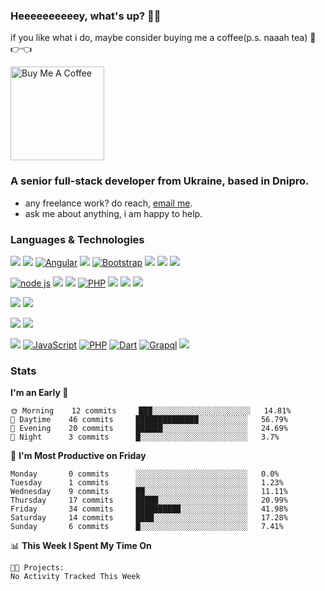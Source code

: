 ### Heeeeeeeeeey, what's up? 👋🏼

if you like what i do, maybe consider buying me a coffee(p.s. naaah tea) 🥺👉👈

<a href="https://www.buymeacoffee.com/leroywagner" target="_blank"><img src="https://cdn.buymeacoffee.com/buttons/v2/default-blue.png" alt="Buy Me A Coffee" width="150" ></a>

### A senior full-stack developer from Ukraine, based in Dnipro.

- any freelance work? do reach, [email me](mailto:leroy.wagner20@gmail.com).
- ask me about anything, i am happy to help.

### Languages & Technologies

[![](https://camo.githubusercontent.com/b0d19bb72a0619955d2e1216c7c0f3eeb465e7b718c0dd07bbdd7b706fdf0900/68747470733a2f2f696d672e736869656c64732e696f2f62616467652f52656163742e6a732d3030374143433f7374796c653d666f722d7468652d6261646765266c6f676f3d7265616374266c6f676f436f6c6f723d7768697465)](https://camo.githubusercontent.com/b0d19bb72a0619955d2e1216c7c0f3eeb465e7b718c0dd07bbdd7b706fdf0900/68747470733a2f2f696d672e736869656c64732e696f2f62616467652f52656163742e6a732d3030374143433f7374796c653d666f722d7468652d6261646765266c6f676f3d7265616374266c6f676f436f6c6f723d7768697465) [![](https://camo.githubusercontent.com/282f0b5acc130dfcc194566cee81fa18aee56a331f5f8a9b134e90e190123a96/68747470733a2f2f696d672e736869656c64732e696f2f62616467652f5675652e6a732d3333393933333f7374796c653d666f722d7468652d6261646765266c6f676f3d5675652e6a73266c6f676f436f6c6f723d7768697465)](https://camo.githubusercontent.com/282f0b5acc130dfcc194566cee81fa18aee56a331f5f8a9b134e90e190123a96/68747470733a2f2f696d672e736869656c64732e696f2f62616467652f5675652e6a732d3333393933333f7374796c653d666f722d7468652d6261646765266c6f676f3d5675652e6a73266c6f676f436f6c6f723d7768697465) [![Angular](https://camo.githubusercontent.com/477b5d4aa45f70cbbe28478f0d857e1e77bf8e42f403eea8d59e3205006d0804/68747470733a2f2f696d672e736869656c64732e696f2f62616467652f416e67756c61722d4444303033313f7374796c653d666f722d7468652d6261646765266c6f676f3d416e67756c6172266c6f676f436f6c6f723d7768697465)](https://camo.githubusercontent.com/477b5d4aa45f70cbbe28478f0d857e1e77bf8e42f403eea8d59e3205006d0804/68747470733a2f2f696d672e736869656c64732e696f2f62616467652f416e67756c61722d4444303033313f7374796c653d666f722d7468652d6261646765266c6f676f3d416e67756c6172266c6f676f436f6c6f723d7768697465) [![](https://camo.githubusercontent.com/93ec811ce0d87857df7d1272e162048bba77f8daafc6eee76f47713b90d5c877/68747470733a2f2f696d672e736869656c64732e696f2f62616467652f5461696c77696e642d3445394243443f7374796c653d666f722d7468652d6261646765266c6f676f3d5461696c77696e64435353266c6f676f436f6c6f723d7768697465)](https://camo.githubusercontent.com/93ec811ce0d87857df7d1272e162048bba77f8daafc6eee76f47713b90d5c877/68747470733a2f2f696d672e736869656c64732e696f2f62616467652f5461696c77696e642d3445394243443f7374796c653d666f722d7468652d6261646765266c6f676f3d5461696c77696e64435353266c6f676f436f6c6f723d7768697465) [![Bootstrap](https://camo.githubusercontent.com/fcc60c297862de0065eea77e3073ee60b085a24dbce0b4a7a683e932516d8b3d/68747470733a2f2f696d672e736869656c64732e696f2f62616467652f426f6f7473747261702d3739353242333f7374796c653d666f722d7468652d6261646765266c6f676f3d426f6f747374726170266c6f676f436f6c6f723d7768697465)](https://camo.githubusercontent.com/fcc60c297862de0065eea77e3073ee60b085a24dbce0b4a7a683e932516d8b3d/68747470733a2f2f696d672e736869656c64732e696f2f62616467652f426f6f7473747261702d3739353242333f7374796c653d666f722d7468652d6261646765266c6f676f3d426f6f747374726170266c6f676f436f6c6f723d7768697465) [![](https://camo.githubusercontent.com/459178fb0bd6f82a0a886a142f8a2fb14b1f53e9118019429ccffb3cdb775a36/68747470733a2f2f696d672e736869656c64732e696f2f62616467652f534153532d6234386139313f7374796c653d666f722d7468652d6261646765266c6f676f3d53415353266c6f676f436f6c6f723d7768697465)](https://camo.githubusercontent.com/459178fb0bd6f82a0a886a142f8a2fb14b1f53e9118019429ccffb3cdb775a36/68747470733a2f2f696d672e736869656c64732e696f2f62616467652f534153532d6234386139313f7374796c653d666f722d7468652d6261646765266c6f676f3d53415353266c6f676f436f6c6f723d7768697465) [![](https://camo.githubusercontent.com/ab7ac2d2f3e9072d643b9d04efe86d321a483362d505d9a504936a00f5aeab96/68747470733a2f2f696d672e736869656c64732e696f2f62616467652f4c4553532d3237333338653f7374796c653d666f722d7468652d6261646765266c6f676f3d6c657373266c6f676f436f6c6f723d7768697465)](https://camo.githubusercontent.com/ab7ac2d2f3e9072d643b9d04efe86d321a483362d505d9a504936a00f5aeab96/68747470733a2f2f696d672e736869656c64732e696f2f62616467652f4c4553532d3237333338653f7374796c653d666f722d7468652d6261646765266c6f676f3d6c657373266c6f676f436f6c6f723d7768697465) [![](https://camo.githubusercontent.com/a6a4589388cbe5cfbdb0e3fa53f3386f3d5a319ab82debd89894d2ba686a9542/68747470733a2f2f696d672e736869656c64732e696f2f62616467652f5374796c75732d3136314232323f7374796c653d666f722d7468652d6261646765266c6f676f3d7374796c7573266c6f676f436f6c6f723d7768697465)](https://camo.githubusercontent.com/a6a4589388cbe5cfbdb0e3fa53f3386f3d5a319ab82debd89894d2ba686a9542/68747470733a2f2f696d672e736869656c64732e696f2f62616467652f5374796c75732d3136314232323f7374796c653d666f722d7468652d6261646765266c6f676f3d7374796c7573266c6f676f436f6c6f723d7768697465)

[![node js](https://camo.githubusercontent.com/a1eae878fdd3d1c1b687992ca74e5cac85f4b68e60a6efaa7bc8dc9883b71229/68747470733a2f2f696d672e736869656c64732e696f2f62616467652f4e6f64652e6a732d3333393933333f7374796c653d666f722d7468652d6261646765266c6f676f3d6e6f6465646f746a73266c6f676f436f6c6f723d7768697465)](https://camo.githubusercontent.com/a1eae878fdd3d1c1b687992ca74e5cac85f4b68e60a6efaa7bc8dc9883b71229/68747470733a2f2f696d672e736869656c64732e696f2f62616467652f4e6f64652e6a732d3333393933333f7374796c653d666f722d7468652d6261646765266c6f676f3d6e6f6465646f746a73266c6f676f436f6c6f723d7768697465) [![](https://camo.githubusercontent.com/3cd25be36edfe0f678430812be214bb7a9f5e4d17f920fdd9687d042497c6f53/68747470733a2f2f696d672e736869656c64732e696f2f62616467652f446a616e676f2d3030334532423f7374796c653d666f722d7468652d6261646765266c6f676f3d646a616e676f266c6f676f436f6c6f723d7768697465)](https://camo.githubusercontent.com/3cd25be36edfe0f678430812be214bb7a9f5e4d17f920fdd9687d042497c6f53/68747470733a2f2f696d672e736869656c64732e696f2f62616467652f446a616e676f2d3030334532423f7374796c653d666f722d7468652d6261646765266c6f676f3d646a616e676f266c6f676f436f6c6f723d7768697465) [![](https://camo.githubusercontent.com/e0be6d55136c11017b821ea7c38de73c81770608f2cfb23370de33fb9fbda43c/68747470733a2f2f696d672e736869656c64732e696f2f62616467652f466c61736b2d3239324433353f7374796c653d666f722d7468652d6261646765266c6f676f3d666c61736b266c6f676f436f6c6f723d7768697465)](https://camo.githubusercontent.com/e0be6d55136c11017b821ea7c38de73c81770608f2cfb23370de33fb9fbda43c/68747470733a2f2f696d672e736869656c64732e696f2f62616467652f466c61736b2d3239324433353f7374796c653d666f722d7468652d6261646765266c6f676f3d666c61736b266c6f676f436f6c6f723d7768697465) [![PHP](https://camo.githubusercontent.com/9f100cc63a4a2f3654462644f177df9e11b8053f9e7b7dc8b466ffa0a2da5aac/68747470733a2f2f696d672e736869656c64732e696f2f62616467652f5048502d3737374242343f7374796c653d666f722d7468652d6261646765266c6f676f3d504850266c6f676f436f6c6f723d7768697465)](https://camo.githubusercontent.com/9f100cc63a4a2f3654462644f177df9e11b8053f9e7b7dc8b466ffa0a2da5aac/68747470733a2f2f696d672e736869656c64732e696f2f62616467652f5048502d3737374242343f7374796c653d666f722d7468652d6261646765266c6f676f3d504850266c6f676f436f6c6f723d7768697465) [![](https://camo.githubusercontent.com/79678a37bc306210d54ee92aa569f47ccac1f847d31252ceb2a2c26f1a3961c5/68747470733a2f2f696d672e736869656c64732e696f2f62616467652f4c61726176656c2d4634333933303f7374796c653d666f722d7468652d6261646765266c6f676f3d6c61726176656c266c6f676f436f6c6f723d7768697465)](https://camo.githubusercontent.com/79678a37bc306210d54ee92aa569f47ccac1f847d31252ceb2a2c26f1a3961c5/68747470733a2f2f696d672e736869656c64732e696f2f62616467652f4c61726176656c2d4634333933303f7374796c653d666f722d7468652d6261646765266c6f676f3d6c61726176656c266c6f676f436f6c6f723d7768697465) [![](https://camo.githubusercontent.com/bc5d85bff39e68fb47a5d445219244e2f091f8ef17f8605c69a334fc9f9885be/68747470733a2f2f696d672e736869656c64732e696f2f62616467652f457870726573732e6a732d3136314232323f7374796c653d666f722d7468652d6261646765266c6f676f3d65787072657373266c6f676f436f6c6f723d7768697465)](https://camo.githubusercontent.com/bc5d85bff39e68fb47a5d445219244e2f091f8ef17f8605c69a334fc9f9885be/68747470733a2f2f696d672e736869656c64732e696f2f62616467652f457870726573732e6a732d3136314232323f7374796c653d666f722d7468652d6261646765266c6f676f3d65787072657373266c6f676f436f6c6f723d7768697465) [![](https://camo.githubusercontent.com/e892fdfb35789ee838d2e62401b4fb7d3686fa25303eb078f07d831f69e6fefc/68747470733a2f2f696d672e736869656c64732e696f2f62616467652f4e6573732e6a732d3030374143433f7374796c653d666f722d7468652d6261646765266c6f676f3d7265616374266c6f676f436f6c6f723d7768697465)](https://camo.githubusercontent.com/e892fdfb35789ee838d2e62401b4fb7d3686fa25303eb078f07d831f69e6fefc/68747470733a2f2f696d672e736869656c64732e696f2f62616467652f4e6573732e6a732d3030374143433f7374796c653d666f722d7468652d6261646765266c6f676f3d7265616374266c6f676f436f6c6f723d7768697465)

[![](https://camo.githubusercontent.com/a4dc3706decadd302cc7457d721a73929e5d4cdeb99aa8eb2654d9fc108befef/68747470733a2f2f696d672e736869656c64732e696f2f62616467652f4e6578742e6a732d3136314232323f7374796c653d666f722d7468652d6261646765266c6f676f3d6e6578742e6a73266c6f676f436f6c6f723d7768697465)](https://camo.githubusercontent.com/a4dc3706decadd302cc7457d721a73929e5d4cdeb99aa8eb2654d9fc108befef/68747470733a2f2f696d672e736869656c64732e696f2f62616467652f4e6578742e6a732d3136314232323f7374796c653d666f722d7468652d6261646765266c6f676f3d6e6578742e6a73266c6f676f436f6c6f723d7768697465) [![](https://camo.githubusercontent.com/10dfc908eaf6c581deec0d115b6665eeb0c94a58878981406b5ce5b6343cc562/68747470733a2f2f696d672e736869656c64732e696f2f62616467652f4e7578742e6a732d3136314232323f7374796c653d666f722d7468652d6261646765266c6f676f3d6e7578742e6a73266c6f676f436f6c6f723d7768697465)](https://camo.githubusercontent.com/10dfc908eaf6c581deec0d115b6665eeb0c94a58878981406b5ce5b6343cc562/68747470733a2f2f696d672e736869656c64732e696f2f62616467652f4e7578742e6a732d3136314232323f7374796c653d666f722d7468652d6261646765266c6f676f3d6e7578742e6a73266c6f676f436f6c6f723d7768697465)

[![](https://camo.githubusercontent.com/c37ce5ec0a25e95ba6c4ac0c1e66a0d8981d1b13153ec811a25f0f11f010fe83/68747470733a2f2f696d672e736869656c64732e696f2f62616467652f466c75747465722d3141424546443f7374796c653d666f722d7468652d6261646765266c6f676f3d666c7574746572266c6f676f436f6c6f723d7768697465)](https://camo.githubusercontent.com/c37ce5ec0a25e95ba6c4ac0c1e66a0d8981d1b13153ec811a25f0f11f010fe83/68747470733a2f2f696d672e736869656c64732e696f2f62616467652f466c75747465722d3141424546443f7374796c653d666f722d7468652d6261646765266c6f676f3d666c7574746572266c6f676f436f6c6f723d7768697465) [![](https://camo.githubusercontent.com/a27f5d96ec3cdaa703eaf33a7cc73333a6a93d953758e17c89053a1a57f76953/68747470733a2f2f696d672e736869656c64732e696f2f62616467652f5265616374204e61746976652d3030374143433f7374796c653d666f722d7468652d6261646765266c6f676f3d7265616374266c6f676f436f6c6f723d7768697465)](https://camo.githubusercontent.com/a27f5d96ec3cdaa703eaf33a7cc73333a6a93d953758e17c89053a1a57f76953/68747470733a2f2f696d672e736869656c64732e696f2f62616467652f5265616374204e61746976652d3030374143433f7374796c653d666f722d7468652d6261646765266c6f676f3d7265616374266c6f676f436f6c6f723d7768697465)

[![](https://camo.githubusercontent.com/4bdd9d89e04d77dd0b9060be3f12017d4204e632c27388b06d2a81442e7f8e63/68747470733a2f2f696d672e736869656c64732e696f2f62616467652f547970657363726970742d3030374143433f7374796c653d666f722d7468652d6261646765266c6f676f3d74797065736372697074266c6f676f436f6c6f723d7768697465)](https://camo.githubusercontent.com/4bdd9d89e04d77dd0b9060be3f12017d4204e632c27388b06d2a81442e7f8e63/68747470733a2f2f696d672e736869656c64732e696f2f62616467652f547970657363726970742d3030374143433f7374796c653d666f722d7468652d6261646765266c6f676f3d74797065736372697074266c6f676f436f6c6f723d7768697465) [![JavaScript](https://camo.githubusercontent.com/eea3c89b5aa320f391bd9ce962c4ef7d92c943a56c376c6cbac82be641585101/68747470733a2f2f696d672e736869656c64732e696f2f62616467652f4a6176615363726970742d4637444631453f7374796c653d666f722d7468652d6261646765266c6f676f3d4a617661536372697074266c6f676f436f6c6f723d626c61636b)](https://camo.githubusercontent.com/eea3c89b5aa320f391bd9ce962c4ef7d92c943a56c376c6cbac82be641585101/68747470733a2f2f696d672e736869656c64732e696f2f62616467652f4a6176615363726970742d4637444631453f7374796c653d666f722d7468652d6261646765266c6f676f3d4a617661536372697074266c6f676f436f6c6f723d626c61636b) [![PHP](https://camo.githubusercontent.com/9f100cc63a4a2f3654462644f177df9e11b8053f9e7b7dc8b466ffa0a2da5aac/68747470733a2f2f696d672e736869656c64732e696f2f62616467652f5048502d3737374242343f7374796c653d666f722d7468652d6261646765266c6f676f3d504850266c6f676f436f6c6f723d7768697465)](https://camo.githubusercontent.com/9f100cc63a4a2f3654462644f177df9e11b8053f9e7b7dc8b466ffa0a2da5aac/68747470733a2f2f696d672e736869656c64732e696f2f62616467652f5048502d3737374242343f7374796c653d666f722d7468652d6261646765266c6f676f3d504850266c6f676f436f6c6f723d7768697465) [![Dart](https://camo.githubusercontent.com/10b3def3426eb9616a366a08d3b744ac77890231b6234ea64ed37badde0830d4/68747470733a2f2f696d672e736869656c64732e696f2f62616467652f446172742d3031353839443f7374796c653d666f722d7468652d6261646765266c6f676f3d64617274266c6f676f436f6c6f723d7768697465)](https://camo.githubusercontent.com/10b3def3426eb9616a366a08d3b744ac77890231b6234ea64ed37badde0830d4/68747470733a2f2f696d672e736869656c64732e696f2f62616467652f446172742d3031353839443f7374796c653d666f722d7468652d6261646765266c6f676f3d64617274266c6f676f436f6c6f723d7768697465) [![Grapql](https://camo.githubusercontent.com/5cf4669d1e255068fa61833ba775ff42b884bdd7853ecb91345725fb3a9572b0/68747470733a2f2f696d672e736869656c64732e696f2f62616467652f4772617068514c2d4536333141433f7374796c653d666f722d7468652d6261646765266c6f676f3d6772617068716c266c6f676f436f6c6f723d7768697465)](https://camo.githubusercontent.com/5cf4669d1e255068fa61833ba775ff42b884bdd7853ecb91345725fb3a9572b0/68747470733a2f2f696d672e736869656c64732e696f2f62616467652f4772617068514c2d4536333141433f7374796c653d666f722d7468652d6261646765266c6f676f3d6772617068716c266c6f676f436f6c6f723d7768697465) [![](https://camo.githubusercontent.com/ad37b86a83077245e56d0a57cf6c2e816742925573808c62a7ac9f4032ce68ed/68747470733a2f2f696d672e736869656c64732e696f2f62616467652f507974686f6e2d3338373641373f7374796c653d666f722d7468652d6261646765266c6f676f3d707974686f6e266c6f676f436f6c6f723d7768697465)](https://camo.githubusercontent.com/ad37b86a83077245e56d0a57cf6c2e816742925573808c62a7ac9f4032ce68ed/68747470733a2f2f696d672e736869656c64732e696f2f62616467652f507974686f6e2d3338373641373f7374796c653d666f722d7468652d6261646765266c6f676f3d707974686f6e266c6f676f436f6c6f723d7768697465)

### Stats
<!--START_SECTION:waka-->
**I'm an Early 🐤** 

```text
🌞 Morning    12 commits     ███░░░░░░░░░░░░░░░░░░░░░░   14.81% 
🌆 Daytime    46 commits     ██████████████░░░░░░░░░░░   56.79% 
🌃 Evening    20 commits     ██████░░░░░░░░░░░░░░░░░░░   24.69% 
🌙 Night      3 commits      █░░░░░░░░░░░░░░░░░░░░░░░░   3.7%

```
📅 **I'm Most Productive on Friday** 

```text
Monday       0 commits      ░░░░░░░░░░░░░░░░░░░░░░░░░   0.0% 
Tuesday      1 commits      ░░░░░░░░░░░░░░░░░░░░░░░░░   1.23% 
Wednesday    9 commits      ██░░░░░░░░░░░░░░░░░░░░░░░   11.11% 
Thursday     17 commits     █████░░░░░░░░░░░░░░░░░░░░   20.99% 
Friday       34 commits     ██████████░░░░░░░░░░░░░░░   41.98% 
Saturday     14 commits     ████░░░░░░░░░░░░░░░░░░░░░   17.28% 
Sunday       6 commits      █░░░░░░░░░░░░░░░░░░░░░░░░   7.41%

```


📊 **This Week I Spent My Time On** 

```text
🐱‍💻 Projects: 
No Activity Tracked This Week

```


<!--END_SECTION:waka-->




<!-- **💡 Awesome projects** 

[![Readme Card](https://github-readme-stats.vercel.app/api/pin/?username=leroywagner&repo=articlegenerator)](https://github.com/leroywagner/articlegenerator) -->
